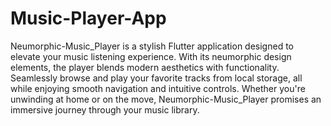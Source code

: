 # Music-Player-App
Neumorphic-Music_Player is a stylish Flutter application designed to elevate your music listening experience. With its neumorphic design elements, the player blends modern aesthetics with functionality. Seamlessly browse and play your favorite tracks from local storage, all while enjoying smooth navigation and intuitive controls. Whether you're unwinding at home or on the move, Neumorphic-Music_Player promises an immersive journey through your music library.
